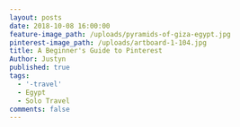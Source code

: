 ```yaml
---
layout: posts
date: 2018-10-08 16:00:00
feature-image_path: /uploads/pyramids-of-giza-egypt.jpg
pinterest-image_path: /uploads/artboard-1-104.jpg
title: A Beginner's Guide to Pinterest
Author: Justyn
published: true
tags:
  - '-travel'
  - Egypt
  - Solo Travel
comments: false
---
```

